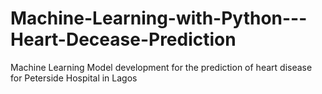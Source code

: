 # Machine-Learning-with-Python---Heart-Decease-Prediction
Machine Learning Model development for the prediction of heart disease for  Peterside Hospital in Lagos
